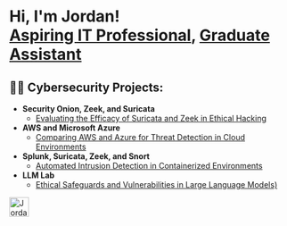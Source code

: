 <h1>Hi, I'm Jordan! <br/><a href="https://github.com/JordanS89">Aspiring IT Professional</a>, <a href="www.linkedin.com/in/jordan-stuckey89">Graduate Assistant</a></h1>

<h2>👨‍💻 Cybersecurity Projects:</h2>

- <b>Security Onion, Zeek, and Suricata</b>
  - [Evaluating the Efficacy of Suricata and Zeek in Ethical Hacking](https://github.com/JordanS89/Evaluating-the-Efficacy-of-Suricata-and-Zeek-in-Ethical-Hacking)
- <b>AWS and Microsoft Azure</b>
  - [Comparing AWS and Azure for Threat Detection in Cloud Environments](https://github.com/JordanS89/Comparing-AWS-and-Azure-for-Threat-Detection-in-Cloud-Environments/tree/main) <b></b>
- <b>Splunk, Suricata, Zeek, and Snort</b>
  - [Automated Intrusion Detection in Containerized Environments](https://github.com/JordanS89/Automated-Intrusion-Detection-in-Containerized-Environments/blob/main/README.md)
- <b>LLM Lab</b>
  - [Ethical Safeguards and Vulnerabilities in Large Language Models)](https://github.com/JordanS89/Ethical-Safeguards-and-Vulnerabilities-in-Large-Language-Models/blob/main/README.md)

[<img align="left" alt="Jordan Stuckey | LinkedIn" width="35px" src="https://img.icons8.com/?size=100&id=13930&format=png&color=000000" />][linkedin]

[linkedin]: https://www.linkedin.com/in/jordan-stuckey-9320a920a/


<!--
**joshmadakor1/joshmadakor1** is a ✨ _special_ ✨ repository because its `README.md` (this file) appears on your GitHub profile.

Here are some ideas to get you started:

- 🔭 I’m currently working on ...
- 🌱 I’m currently learning ...
- 👯 I’m looking to collaborate on ...
- 🤔 I’m looking for help with ...
- 💬 Ask me about ...
- 📫 How to reach me: ...
- 😄 Pronouns: ...
- ⚡ Fun fact: ...
-->
